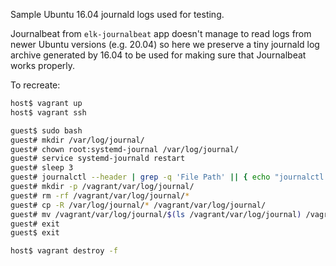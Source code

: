 Sample Ubuntu 16.04 journald logs used for testing.

Journalbeat from `elk-journalbeat` app doesn't manage to read logs from newer Ubuntu versions (e.g. 20.04) so here we preserve a tiny journald log archive generated by 16.04 to be used for making sure that Journalbeat works properly.

To recreate:

```bash
host$ vagrant up
host$ vagrant ssh

guest$ sudo bash
guest# mkdir /var/log/journal/
guest# chown root:systemd-journal /var/log/journal/
guest# service systemd-journald restart
guest# sleep 3
guest# journalctl --header | grep -q 'File Path' || { echo "journalctl doesn't appear to work."; exit 1 }
guest# mkdir -p /vagrant/var/log/journal/
guest# rm -rf /vagrant/var/log/journal/*
guest# cp -R /var/log/journal/* /vagrant/var/log/journal/
guest# mv /vagrant/var/log/journal/$(ls /vagrant/var/log/journal) /vagrant/var/log/journal/$(cat /vagrant/etc/machine-id)
guest# exit
guest$ exit

host$ vagrant destroy -f
```

